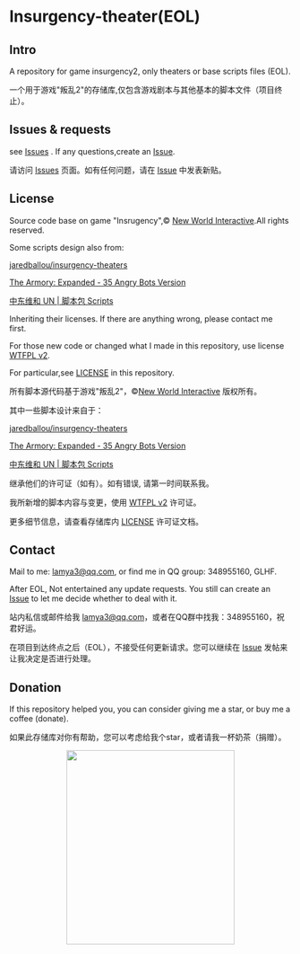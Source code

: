 # Insurgency-theater(EOL)

## Intro

A repository for game insurgency2, only theaters or base scripts files (EOL).

一个用于游戏"叛乱2"的存储库,仅包含游戏剧本与其他基本的脚本文件（项目终止）。

## Issues & requests

see [Issues](https://gitee.com/polarised/insurgency-theater/issues?assignee_id=&author_id=&branch=&collaborator_ids=&issue_search=&label_ids=&label_text=&milestone_id=&priority=&private_issue=&program_id=&project_id=polarised%2Finsurgency-theater&project_type=&scope=&sort=&state=all&target_project=) . If any questions,create an [Issue](https://gitee.com/polarised/insurgency-theater/issues/new).

请访问 [Issues](https://gitee.com/polarised/insurgency-theater/issues?assignee_id=&author_id=&branch=&collaborator_ids=&issue_search=&label_ids=&label_text=&milestone_id=&priority=&private_issue=&program_id=&project_id=polarised%2Finsurgency-theater&project_type=&scope=&sort=&state=all&target_project=) 页面。如有任何问题，请在 [Issue](https://gitee.com/polarised/insurgency-theater/issues/new) 中发表新贴。


## License

Source code base on game "Insrugency",© [New World Interactive](https://newworldinteractive.com/).All rights reserved.

Some scripts design also from:

[jaredballou/insurgency-theaters](https://github.com/jaredballou/insurgency-theaters)

[The Armory: Expanded - 35 Angry Bots Version](https://steamcommunity.com/sharedfiles/filedetails/?id=859127166)

[中东维和 UN | 脚本包 Scripts](https://steamcommunity.com/sharedfiles/filedetails/?id=1938651197)

Inheriting their licenses. If there are anything wrong, please contact me first.

For those new code or changed what I made in this repository, use license [WTFPL v2](https://directory.fsf.org/wiki/License:WTFPL).

For particular,see [LICENSE](https://gitee.com/polarised/insurgency-theater/raw/master/LICENSE) in this repository.


所有脚本源代码基于游戏"叛乱2"，©[New World Interactive](https://newworldinteractive.com/) 版权所有。

其中一些脚本设计来自于：

[jaredballou/insurgency-theaters](https://github.com/jaredballou/insurgency-theaters)

[The Armory: Expanded - 35 Angry Bots Version](https://steamcommunity.com/sharedfiles/filedetails/?id=859127166)

[中东维和 UN | 脚本包 Scripts](https://steamcommunity.com/sharedfiles/filedetails/?id=1938651197)

继承他们的许可证（如有）。如有错误, 请第一时间联系我。

我所新增的脚本内容与变更，使用 [WTFPL v2](https://directory.fsf.org/wiki/License:WTFPL) 许可证。

更多细节信息，请查看存储库内 [LICENSE](https://gitee.com/polarised/insurgency-theater/raw/master/LICENSE) 许可证文档。

## Contact

Mail to me: lamya3@qq.com, or find me in QQ group: 348955160, GLHF.

After EOL, Not entertained any update requests. You still can create an [Issue](https://gitee.com/polarised/insurgency-theater/issues/new) to let me decide whether to deal with it.

站内私信或邮件给我 lamya3@qq.com，或者在QQ群中找我：348955160，祝君好运。

在项目到达终点之后（EOL），不接受任何更新请求。您可以继续在 [Issue](https://gitee.com/polarised/insurgency-theater/issues/new) 发帖来让我决定是否进行处理。

## Donation

If this repository helped you, you can consider giving me a star, or buy me a coffee (donate).

如果此存储库对你有帮助，您可以考虑给我个star，或者请我一杯奶茶（捐赠）。

<div align=center><img src="https://gitee.com/polarised/gendat/raw/master/wcpqr.png" width = "300" height = "346" />






